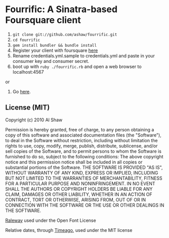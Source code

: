 # Fourrific: A Sinatra-based Foursquare client

1. `git clone git://github.com/ashaw/fourrific.git`
2. `cd fourrific`
3. `gem install bundler && bundle install`
4. Register your client with foursquare [here](http://foursquare.com/oauth/register)
5. Rename credentials.yml.sample to credentials.yml and paste in your consumer key and consumer secret.
6. boot up with `ruby ./fourrific.rb` and open a web browser to localhost:4567

or

1. Go [here](http://fourrific.shhhaw.com).

## License (MIT)

Copyright (c) 2010 Al Shaw

Permission is hereby granted, free of charge, to any person obtaining a copy of this software and associated documentation files (the "Software"), to deal in the Software without restriction, including without limitation the rights to use, copy, modify, merge, publish, distribute, sublicense, and/or sell copies of the Software, and to permit persons to whom the Software is furnished to do so, subject to the following conditions:
The above copyright notice and this permission notice shall be included in all copies or substantial portions of the Software.
THE SOFTWARE IS PROVIDED "AS IS", WITHOUT WARRANTY OF ANY KIND, EXPRESS OR IMPLIED, INCLUDING BUT NOT LIMITED TO THE WARRANTIES OF MERCHANTABILITY, FITNESS FOR A PARTICULAR PURPOSE AND NONINFRINGEMENT. IN NO EVENT SHALL THE AUTHORS OR COPYRIGHT HOLDERS BE LIABLE FOR ANY CLAIM, DAMAGES OR OTHER LIABILITY, WHETHER IN AN ACTION OF CONTRACT, TORT OR OTHERWISE, ARISING FROM, OUT OF OR IN CONNECTION WITH THE SOFTWARE OR THE USE OR OTHER DEALINGS IN THE SOFTWARE.

[Raleway](http://www.theleagueofmoveabletype.com/fonts/14-raleway) used under the Open Font License

Relative dates, through [Timeago](http://timeago.yarp.com/), used under the MIT license